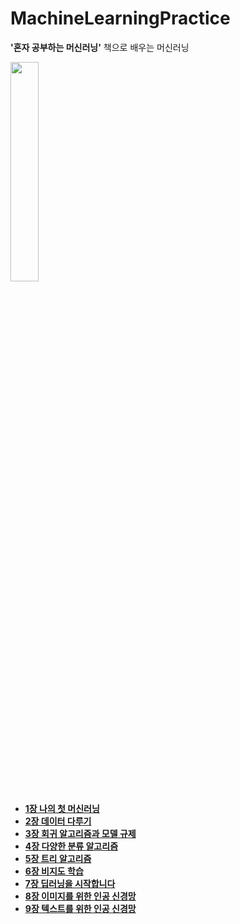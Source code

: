 # MachineLearningPractice
__'혼자 공부하는 머신러닝'__ 책으로 배우는 머신러닝

<img src="https://user-images.githubusercontent.com/79067549/112012177-5264d200-8b6c-11eb-8101-2e7cedf64272.png" width="30%" heigth="30%" >  

* [__1장 나의 첫 머신러닝__](https://github.com/seuha516/MachineLearningPractice/blob/main/1_BreamAndSmelt.ipynb)
* [__2장 데이터 다루기__](https://github.com/seuha516/MachineLearningPractice/blob/main/2_BreamAndSmelt2.ipynb)
* [__3장 회귀 알고리즘과 모델 규제__](https://github.com/seuha516/MachineLearningPractice/blob/main/3_Regression%26Regulation.ipynb)
* [__4장 다양한 분류 알고리즘__](https://github.com/seuha516/MachineLearningPractice/blob/main/4_SortAlgorithm.ipynb)
* [__5장 트리 알고리즘__](https://github.com/seuha516/MachineLearningPractice/blob/main/5_TreeAlgorithm.ipynb)
* [__6장 비지도 학습__](https://github.com/seuha516/MachineLearningPractice/blob/main/6_UnsupervisedLearning.ipynb)
* [__7장 딥러닝을 시작합니다__](https://github.com/seuha516/MachineLearningPractice/blob/main/7_DeeplearningStart.ipynb)
* [__8장 이미지를 위한 인공 신경망__](https://github.com/seuha516/MachineLearningPractice/blob/main/8_ANNforImage.ipynb)
* [__9장 텍스트를 위한 인공 신경망__](https://github.com/seuha516/MachineLearningPractice/blob/main/9_ANNforText.ipynb)
